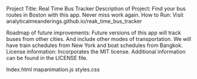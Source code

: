 Project Title: Real Time Bus Tracker
Description of Project: Find your bus routes in Boston with this app. Never miss work again.
How to Run: Visit analyticalmeanderings.github.io/reak_time_bus_tracker

Roadmap of future improvements: Future versions of this app will track buses from other cities. And include other modes of transportation. We will have train schedules from New York and boat schedules from Bangkok.
License information: Incorporates the MIT license. Additional information can be found in the LICENSE file.

Index.html
mapanimation.js
styles.css
